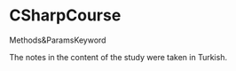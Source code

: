 # CSharpCourse
Methods&amp;ParamsKeyword


The notes in the content of the study were taken in Turkish.


